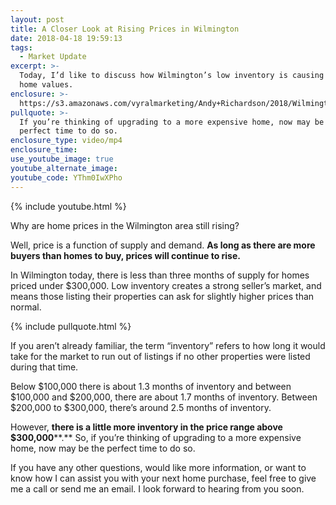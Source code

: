 ```yaml
---
layout: post
title: A Closer Look at Rising Prices in Wilmington
date: 2018-04-18 19:59:13
tags:
  - Market Update
excerpt: >-
  Today, I’d like to discuss how Wilmington’s low inventory is causing a rise in
  home values.
enclosure: >-
  https://s3.amazonaws.com/vyralmarketing/Andy+Richardson/2018/Wilmington+Real+Estate+Agent-+Market+Update.mp4
pullquote: >-
  If you’re thinking of upgrading to a more expensive home, now may be the
  perfect time to do so.
enclosure_type: video/mp4
enclosure_time:
use_youtube_image: true
youtube_alternate_image:
youtube_code: YThm0IwXPho
---
```


{% include youtube.html %}

Why are home prices in the Wilmington area still rising?&nbsp;

Well, price is a function of supply and demand. **As long as there are more buyers than homes to buy, prices will continue to rise.**&nbsp;

In Wilmington today, there is less than three months of supply for homes priced under $300,000. Low inventory creates a strong seller’s market, and means those listing their properties can ask for slightly higher prices than normal.

{% include pullquote.html %}

If you aren’t already familiar, the term “inventory” refers to how long it would take for the market to run out of listings if no other properties were listed during that time.

Below $100,000 there is about 1.3 months of inventory and between $100,000 and $200,000, there are about 1.7 months of inventory. Between $200,000 to $300,000, there’s around 2.5 months of inventory.

However, **there is a little more inventory in the price range above $300,000****.** So, if you’re thinking of upgrading to a more expensive home, now may be the perfect time to do so.

If you have any other questions, would like more information, or want to know how I can assist you with your next home purchase, feel free to give me a call or send me an email. I look forward to hearing from you soon.